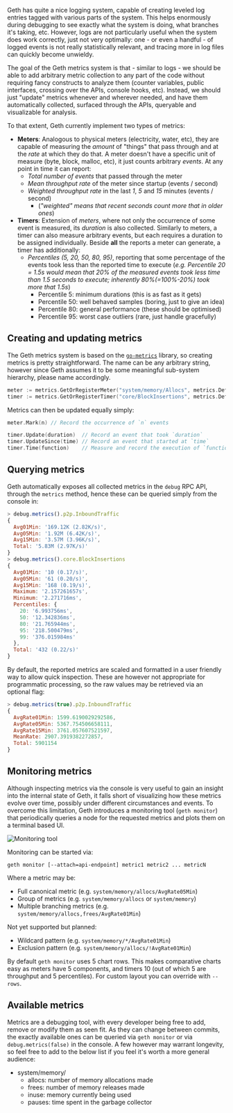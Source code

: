 Geth has quite a nice logging system, capable of creating leveled log entries tagged with various parts of the system. This helps enormously during debugging to see exactly what the system is doing, what branches it's taking, etc. However, logs are not particularly useful when the system does work correctly, just not very optimally: one - or even a  handful - of logged events is not really statistically relevant, and tracing more in log files can quickly become unwieldy.

The goal of the Geth metrics system is that - similar to logs - we should be able to add arbitrary metric collection to any part of the code without requiring fancy constructs to analyze them (counter variables, public interfaces, crossing over the APIs, console hooks, etc). Instead, we should just "update" metrics whenever and wherever needed, and have them automatically collected, surfaced through the APIs, queryable and visualizable for analysis.

To that extent, Geth currently implement two types of metrics:
 * **Meters**: Analogous to physical meters (electricity, water, etc), they are capable of measuring the *amount* of "things" that pass through and at the *rate* at which they do that. A meter doesn't have a specific unit of measure (byte, block, malloc, etc), it just counts arbitrary *events*. At any point in time it can report:
   * *Total number of events* that passed through the meter
   * *Mean throughput rate* of the meter since startup (events / second)
   * *Weighted throughput rate* in the last *1*, *5* and *15* minutes (events / second)
     * (*"weighted" means that recent seconds count more that in older ones*)
 * **Timers**: Extension of *meters*, where not only the occurrence of some event is measured, its *duration* is also collected. Similarly to meters, a timer can also measure arbitrary events, but each requires a duration to be assigned individually. Beside **all** the reports a meter can generate, a timer has additionally:
   * *Percentiles (5, 20, 50, 80, 95)*, reporting that some percentage of the events took less than the reported time to execute (*e.g. Percentile 20 = 1.5s would mean that 20% of the measured events took less time than 1.5 seconds to execute; inherently 80%(=100%-20%) took more that 1.5s*)
     * Percentile 5: minimum durations (this is as fast as it gets)
     * Percentile 50: well behaved samples (boring, just to give an idea)
     * Percentile 80: general performance (these should be optimised)
     * Percentile 95: worst case outliers (rare, just handle gracefully)

## Creating and updating metrics

The Geth metrics system is based on the [`go-metrics`](https://github.com/rcrowley/go-metrics) library, so creating metrics is pretty straightforward. The name can be any arbitrary string, however since Geth assumes it to be some meaningful sub-system hierarchy, please name accordingly.

```go
meter := metrics.GetOrRegisterMeter("system/memory/Allocs", metrics.DefaultRegistry)
timer := metrics.GetOrRegisterTimer("core/BlockInsertions", metrics.DefaultRegistry)
```

Metrics can then be updated equally simply:

```go
meter.Mark(n) // Record the occurrence of `n` events

timer.Update(duration)  // Record an event that took `duration`
timer.UpdateSince(time) // Record an event that started at `time`
timer.Time(function)    // Measure and record the execution of `function`
```

## Querying metrics

Geth automatically exposes all collected metrics in the `debug` RPC API, through the `metrics` method, hence these can be queried simply from the console in:

```javascript
> debug.metrics().p2p.InboundTraffic
{
  Avg01Min: '169.12K (2.82K/s)',
  Avg05Min: '1.92M (6.42K/s)',
  Avg15Min: '3.57M (3.96K/s)',
  Total: '5.83M (2.97K/s)'
}
> debug.metrics().core.BlockInsertions
{
  Avg01Min: '10 (0.17/s)',
  Avg05Min: '61 (0.20/s)',
  Avg15Min: '168 (0.19/s)',
  Maximum: '2.157261657s',
  Minimum: '2.271716ms',
  Percentiles: {
    20: '6.993756ms',
    50: '12.342836ms',
    80: '21.765944ms',
    95: '218.500479ms',
    99: '376.015984ms'
  },
  Total: '432 (0.22/s)'
}
```

By default, the reported metrics are scaled and formatted in a user friendly way to allow quick inspection. These are however not appropriate for programmatic processing, so the raw values may be retrieved via an optional flag:

```javascript
> debug.metrics(true).p2p.InboundTraffic
{
  AvgRate01Min: 1599.6190029292586,
  AvgRate05Min: 5367.754506658111,
  AvgRate15Min: 3761.057607521597,
  MeanRate: 2907.3919382272857,
  Total: 5901154
}
```

## Monitoring metrics

Although inspecting metrics via the console is very useful to gain an insight into the internal state of Geth, it falls short of visualizing how these metrics evolve over time, possibly under different circumstances and events. To overcome this limitation, Geth introduces a monitoring tool (`geth monitor`) that periodically queries a node for the requested metrics and plots them on a terminal based UI.

![Monitoring tool](http://i.imgur.com/Nug0sPG.png)

Monitoring can be started via:

```
geth monitor [--attach=api-endpoint] metric1 metric2 ... metricN
```

Where a metric may be:
 * Full canonical metric (e.g. `system/memory/allocs/AvgRate05Min`)
 * Group of metrics (e.g. `system/memory/allocs` or `system/memory`)
 * Multiple branching metrics (e.g. `system/memory/allocs,frees/AvgRate01Min`)

Not yet supported but planned:
 * Wildcard pattern (e.g. `system/memory/*/AvgRate01Min`)
 * Exclusion pattern (e.g. `system/memory/allocs/!AvgRate01Min`)

By default `geth monitor` uses 5 chart rows. This makes comparative charts easy as meters have 5 components, and timers 10 (out of which 5 are throughput and 5 percentiles). For custom layout you can override with `--rows`.

## Available metrics

Metrics are a debugging tool, with every developer being free to add, remove or modify them as seen fit. As they can change between commits, the exactly available ones can be queried via `geth monitor` or via `debug.metrics(false)` in the console. A few however may warrant longevity, so feel free to add to the below list if you feel it's worth a more general audience:

 * system/memory/
   * allocs: number of memory allocations made
   * frees: number of memory releases made
   * inuse: memory currently being used
   * pauses: time spent in the garbage collector
